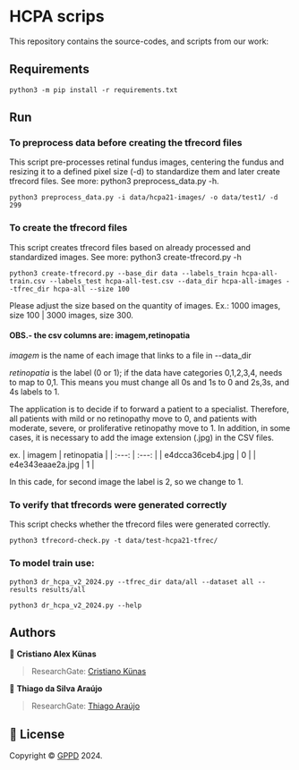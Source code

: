 # HCPA scrips

This repository contains the source-codes, and scripts from our work: 

## Requirements
```shell
python3 -m pip install -r requirements.txt
```
## Run

### To preprocess data before creating the tfrecord files
This script pre-processes retinal fundus images, centering the fundus and resizing it to a defined pixel size (-d) to standardize them and later create tfrecord files. See more: python3 preprocess_data.py -h.
```shell
python3 preprocess_data.py -i data/hcpa21-images/ -o data/test1/ -d 299
```

### To create the tfrecord files
This script creates tfrecord files based on already processed and standardized images. See more: python3 create-tfrecord.py -h
```shell
python3 create-tfrecord.py --base_dir data --labels_train hcpa-all-train.csv --labels_test hcpa-all-test.csv --data_dir hcpa-all-images --tfrec_dir hcpa-all --size 100
```
Please adjust the size based on the quantity of images. Ex.: 1000 images, size 100 | 3000 images, size 300.

#### OBS.- the csv columns are: imagem,retinopatia

*imagem* is the name of each image that links to a file in --data_dir

*retinopatia* is the label (0 or 1); if the data have categories 0,1,2,3,4, needs to map to 0,1. This means you must change all 0s and 1s to 0 and 2s,3s, and 4s labels to 1. 

The application is to decide if to forward a patient to a specialist. Therefore, all patients with mild or no retinopathy move to 0, and patients with moderate, severe, or proliferative retinopathy move to 1. In addition, in some cases, it is necessary to add the image extension (.jpg) in the CSV files.

ex.
| imagem | retinopatia |
| :---:   | :---: | 
| e4dcca36ceb4.jpg | 0   | 
| e4e343eaae2a.jpg | 1   | 

In this cade, for second image the label is 2, so we change to 1.

### To verify that tfrecords were generated correctly
This script checks whether the tfrecord files were generated correctly.
```shell
python3 tfrecord-check.py -t data/test-hcpa21-tfrec/
```

### To model train use:
```shell
python3 dr_hcpa_v2_2024.py --tfrec_dir data/all --dataset all --results results/all

python3 dr_hcpa_v2_2024.py --help
```

## Authors

👤 **Cristiano Alex Künas**

> ResearchGate: [Cristiano Künas](https://www.researchgate.net/profile/Cristiano-Kunas)

👤 **Thiago da Silva Araújo**

> ResearchGate: [Thiago Araújo](https://www.researchgate.net/profile/Thiago-Araujo-36)

## 📝 License

Copyright © [GPPD](http://www.inf.ufrgs.br/gppd/site/) 2024.
